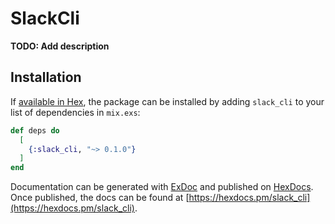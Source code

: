 # SlackCli

**TODO: Add description**

## Installation

If [available in Hex](https://hex.pm/docs/publish), the package can be installed
by adding `slack_cli` to your list of dependencies in `mix.exs`:

```elixir
def deps do
  [
    {:slack_cli, "~> 0.1.0"}
  ]
end
```

Documentation can be generated with [ExDoc](https://github.com/elixir-lang/ex_doc)
and published on [HexDocs](https://hexdocs.pm). Once published, the docs can
be found at [https://hexdocs.pm/slack_cli](https://hexdocs.pm/slack_cli).

